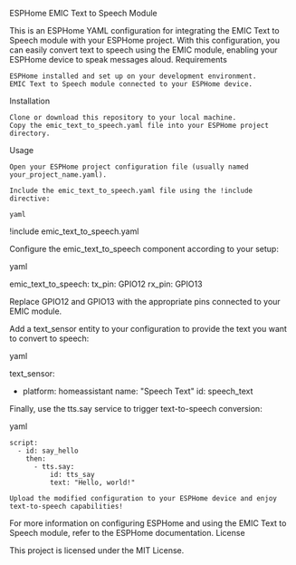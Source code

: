ESPHome EMIC Text to Speech Module

This is an ESPHome YAML configuration for integrating the EMIC Text to Speech module with your ESPHome project. With this configuration, you can easily convert text to speech using the EMIC module, enabling your ESPHome device to speak messages aloud.
Requirements

    ESPHome installed and set up on your development environment.
    EMIC Text to Speech module connected to your ESPHome device.

Installation

    Clone or download this repository to your local machine.
    Copy the emic_text_to_speech.yaml file into your ESPHome project directory.

Usage

    Open your ESPHome project configuration file (usually named your_project_name.yaml).

    Include the emic_text_to_speech.yaml file using the !include directive:

    yaml

!include emic_text_to_speech.yaml

Configure the emic_text_to_speech component according to your setup:

yaml

emic_text_to_speech:
  tx_pin: GPIO12
  rx_pin: GPIO13

Replace GPIO12 and GPIO13 with the appropriate pins connected to your EMIC module.

Add a text_sensor entity to your configuration to provide the text you want to convert to speech:

yaml

text_sensor:
  - platform: homeassistant
    name: "Speech Text"
    id: speech_text

Finally, use the tts.say service to trigger text-to-speech conversion:

yaml

    script:
      - id: say_hello
        then:
          - tts.say:
              id: tts_say
              text: "Hello, world!"

    Upload the modified configuration to your ESPHome device and enjoy text-to-speech capabilities!

For more information on configuring ESPHome and using the EMIC Text to Speech module, refer to the ESPHome documentation.
License

This project is licensed under the MIT License.